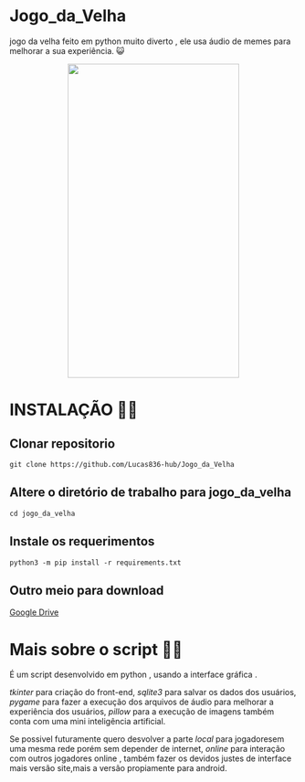 # Jogo_da_Velha
jogo da velha feito em python muito diverto , ele usa áudio de memes para melhorar a sua experiência. :smiley_cat:

<div align="center">
<img src="https://user-images.githubusercontent.com/70550900/216488962-869dc7eb-f7cc-418c-aa73-9da39f9296a1.png" width="300px" height="550px" />
</div>



# INSTALAÇÃO :man_technologist:

## Clonar repositorio
    git clone https://github.com/Lucas836-hub/Jogo_da_Velha

## Altere o diretório de trabalho para jogo_da_velha
    cd jogo_da_velha

## Instale os requerimentos
    python3 -m pip install -r requirements.txt

## Outro meio para download
<a href='https://drive.google.com/file/d/1-noxKXCIudJbmoWbkwX_oz0IWdaebMCN/view?usp=sharing'>Google Drive</a>

# Mais sobre o script :male_detective:
É um script desenvolvido em python , usando a interface gráfica .

*tkinter* para criação do front-end,
*sqlite3* para salvar os dados dos usuários,
*pygame* para fazer a execução dos arquivos de áudio para melhorar a experiência dos usuários,
*pillow* para a execução de imagens
também conta com uma mini inteligência artificial.

Se possivel futuramente quero desvolver a parte *local* para jogadoresem uma mesma rede porém sem depender de internet,
*online* para interação com outros jogadores online , também fazer os devidos justes de interface mais versão site,mais a versão propiamente para android.
